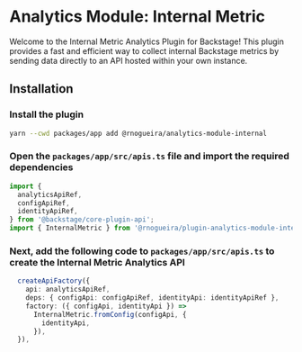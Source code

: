# Analytics Module: Internal Metric

Welcome to the Internal Metric Analytics Plugin for Backstage!
This plugin provides a fast and efficient way to collect internal Backstage metrics by sending data directly to an API hosted within your own instance.

## Installation


### Install the plugin

```bash
yarn --cwd packages/app add @rnogueira/analytics-module-internal
```

### Open the `packages/app/src/apis.ts` file and import the required dependencies

```ts
import {
  analyticsApiRef,
  configApiRef,
  identityApiRef,
} from '@backstage/core-plugin-api';
import { InternalMetric } from '@rnogueira/plugin-analytics-module-internal';
```

### Next, add the following code to `packages/app/src/apis.ts` to create the Internal Metric Analytics API

```ts
  createApiFactory({
    api: analyticsApiRef,
    deps: { configApi: configApiRef, identityApi: identityApiRef },
    factory: ({ configApi, identityApi }) =>
      InternalMetric.fromConfig(configApi, {
        identityApi,
      }),
  }),
```
